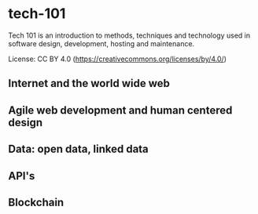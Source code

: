 # tech-101
Tech 101 is an introduction to methods, techniques and technology used in software design, development, hosting and maintenance.

License: CC BY 4.0 (https://creativecommons.org/licenses/by/4.0/)

## Internet and the world wide web

## Agile web development and human centered design

## Data: open data, linked data

## API's

## Blockchain
